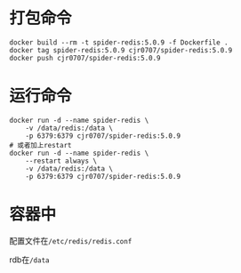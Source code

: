 # 打包命令
```docker
docker build --rm -t spider-redis:5.0.9 -f Dockerfile .
docker tag spider-redis:5.0.9 cjr0707/spider-redis:5.0.9
docker push cjr0707/spider-redis:5.0.9
```

# 运行命令
```docker
docker run -d --name spider-redis \
    -v /data/redis:/data \
    -p 6379:6379 cjr0707/spider-redis:5.0.9
# 或者加上restart
docker run -d --name spider-redis \
    --restart always \
    -v /data/redis:/data \
    -p 6379:6379 cjr0707/spider-redis:5.0.9
```

# 容器中

配置文件在`/etc/redis/redis.conf`

rdb在`/data`

